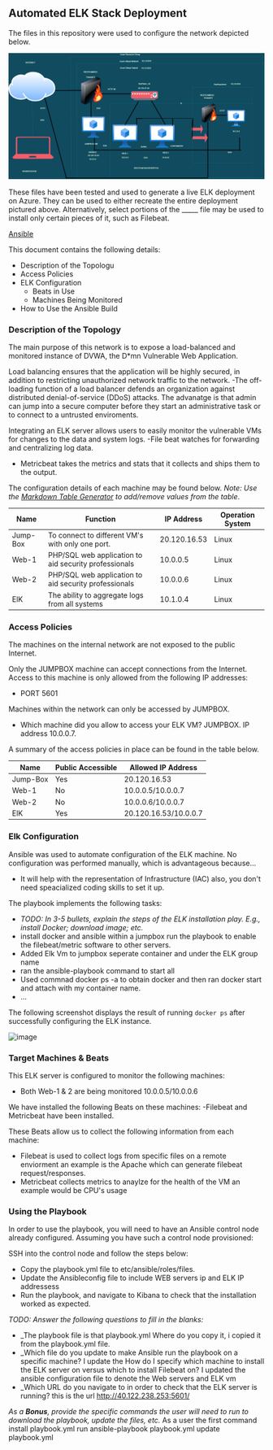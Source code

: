 ## Automated ELK Stack Deployment

The files in this repository were used to configure the network depicted below.

![ELK Stack Diagram](https://github.com/natyhi/ELK-Stack-project/blob/main/ELK%20Diagram/Cloud%20Security.drawio.png)

These files have been tested and used to generate a live ELK deployment on Azure. They can be used to either recreate the entire deployment pictured above. Alternatively, select portions of the _____ file may be used to install only certain pieces of it, such as Filebeat.

  [Ansible](https://github.com/natyhi/ELK-Stack-project/tree/main/Ansible)

This document contains the following details:
- Description of the Topologu
- Access Policies
- ELK Configuration
  - Beats in Use
  - Machines Being Monitored
- How to Use the Ansible Build


### Description of the Topology

The main purpose of this network is to expose a load-balanced and monitored instance of DVWA, the D*mn Vulnerable Web Application.

Load balancing ensures that the application will be highly secured, in addition to restricting unauthorized network traffic to the network.
-The off-loading function of a load balancer defends an organization against distributed denial-of-service (DDoS) attacks. The advanatge is that admin can jump into a secure computer before they start an administrative task or to connect to a untrusted enviroments.

Integrating an ELK server allows users to easily monitor the vulnerable VMs for changes to the data and system logs.
-File beat watches for forwarding and centralizing log data.
- Metricbeat takes the metrics and stats that it collects and ships them to the output.

The configuration details of each machine may be found below.
_Note: Use the [Markdown Table Generator](http://www.tablesgenerator.com/markdown_tables) to add/remove values from the table_.

| Name     | Function                                              | IP Address   | Operation System |
|----------|-------------------------------------------------------|--------------|------------------|
| Jump-Box | To connect to different VM's with only one port.      | 20.120.16.53 | Linux            |
| Web-1    | PHP/SQL web application to aid security professionals | 10.0.0.5     | Linux            |
| Web-2    | PHP/SQL web application to aid security professionals | 10.0.0.6     | Linux            |
| ElK      | The ability to aggregate logs from all systems        | 10.1.0.4     | Linux            |

### Access Policies

The machines on the internal network are not exposed to the public Internet. 

Only the JUMPBOX machine can accept connections from the Internet. Access to this machine is only allowed from the following IP addresses:
- PORT 5601

Machines within the network can only be accessed by JUMPBOX.
- Which machine did you allow to access your ELK VM? JUMPBOX.  IP address 10.0.0.7.

A summary of the access policies in place can be found in the table below.

| Name     | Public Accessible  | Allowed IP Address |
|----------|--------------------|--------------------|
| Jump-Box | Yes                | 20.120.16.53       |
| Web-1    | No                 | 10.0.0.5/10.0.0.7  |
| Web-2    | No                 | 10.0.0.6/10.0.0.7  |
| ElK      | Yes                | 20.120.16.53/10.0.0.7    |

### Elk Configuration

Ansible was used to automate configuration of the ELK machine. No configuration was performed manually, which is advantageous because...
- It will help with the representation of Infrastructure (IAC) also, you don't need speacialized coding skills to set it up. 

The playbook implements the following tasks:
- _TODO: In 3-5 bullets, explain the steps of the ELK installation play. E.g., install Docker; download image; etc._
- install docker and ansible within a jumpbox run the playbook to enable the filebeat/metric software to other servers.
- Added Elk Vm to jumpbox seperate container and under the ELK group name
- ran the ansible-playbook command to start all
- Used commnad docker ps -a to obtain docker and then ran docker start and attach with my container name. 
- ...

The following screenshot displays the result of running `docker ps` after successfully configuring the ELK instance.

![image](https://user-images.githubusercontent.com/70927264/148159282-de00985d-1f47-4a07-bb4b-1d7f41f94590.png)

### Target Machines & Beats
This ELK server is configured to monitor the following machines:
- Both Web-1 & 2 are being monitored 10.0.0.5/10.0.0.6

We have installed the following Beats on these machines:
-Filebeat and Metricbeat have been installed.

These Beats allow us to collect the following information from each machine:
- Filebeat is used to collect logs from specific files on a remote enviorment an example is the Apache which can generate filebeat request/responses.
- Metricbeat collects metrics to anaylze for the health of the VM an  example would be CPU's usage

### Using the Playbook
In order to use the playbook, you will need to have an Ansible control node already configured. Assuming you have such a control node provisioned: 

SSH into the control node and follow the steps below:
- Copy the playbook.yml file to etc/ansible/roles/files.
- Update the Ansibleconfig file to include WEB servers ip and ELK IP addressess
- Run the playbook, and navigate to Kibana to check that the installation worked as expected.

_TODO: Answer the following questions to fill in the blanks:_
- _The playbook file is that playbook.yml Where do you copy it, i copied it from the playbook.yml file.
- _Which file do you update to make Ansible run the playbook on a specific machine? I update the  How do I specify which machine to install the ELK server on versus which to install Filebeat on? I updated the ansible configuration file to denote the Web servers and ELK vm
- _Which URL do you navigate to in order to check that the ELK server is running? this is the url http://40.122.238.253:5601/

_As a **Bonus**, provide the specific commands the user will need to run to download the playbook, update the files, etc._
As a user the first command install playbook.yml
run ansible-playbook playbook.yml
update playbook.yml

